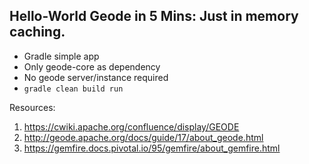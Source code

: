Hello-World Geode in 5 Mins: Just in memory caching.
---
- Gradle simple app
- Only geode-core as dependency
- No geode server/instance required
- ```gradle clean build run```




Resources:
1. https://cwiki.apache.org/confluence/display/GEODE
2. http://geode.apache.org/docs/guide/17/about_geode.html
3. https://gemfire.docs.pivotal.io/95/gemfire/about_gemfire.html 


